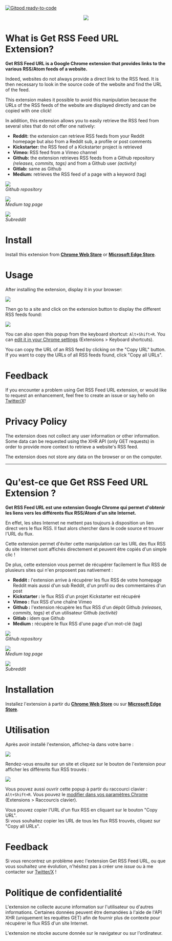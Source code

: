 [![Gitpod ready-to-code](https://img.shields.io/badge/Gitpod-ready--to--code-blue?logo=gitpod)](https://gitpod.io/#https://github.com/shevabam/get-rss-feed-url-extension)

<p align="center">
<a href="https://chrome.google.com/webstore/detail/get-rss-feed-url/kfghpdldaipanmkhfpdcjglncmilendn?hl=fr"><img src="docs/get-rss-feed-url-extension_1.png"/></a>
</p>


# What is Get RSS Feed URL Extension?


**Get RSS Feed URL is a Google Chrome extension that provides links to the various RSS/Atom feeds of a website.**

Indeed, websites do not always provide a direct link to the RSS feed. It is then necessary to look in the source code of the website and find the URL of the feed.

This extension makes it possible to avoid this manipulation because the URLs of the RSS feeds of the website are displayed directly and can be copied with one click!

In addition, this extension allows you to easily retrieve the RSS feed from several sites that do not offer one natively:

* **Reddit:** the extension can retrieve RSS feeds from your Reddit homepage but also from a Reddit sub, a profile or post comments
* **Kickstarter:** the RSS feed of a Kickstarter project is retrieved
* **Vimeo:** RSS feed from a Vimeo channel
* **Github:** the extension retrieves RSS feeds from a Github repository *(releases, commits, tags)* and from a Github user *(activity)*
* **Gitlab:** same as Github
* **Medium:** retrieves the RSS feed of a page with a keyword (tag)

![](docs/get-rss-feed-url-extension_github-repo.png)  
*Github repository*

![](docs/get-rss-feed-url-extension_medium-tag.png)  
*Medium tag page*

![](docs/get-rss-feed-url-extension_reddit-sub.png)  
*Subreddit*


# Install

Install this extension from [**Chrome Web Store**](https://chrome.google.com/webstore/detail/get-rss-feed-url/kfghpdldaipanmkhfpdcjglncmilendn) or [**Microsoft Edge Store**](https://microsoftedge.microsoft.com/addons/detail/get-rss-feed-url/pgbelohmepchkohpdldadopkblkgbjom).


# Usage

After installing the extension, display it in your browser:

![](docs/get-rss-feed-url-extension_2.png)

Then go to a site and click on the extension button to display the different RSS feeds found:

![](docs/get-rss-feed-url-extension_3.png)

You can also open this popup from the keyboard shortcut: `Alt+Shift+R`. You can [edit it in your Chrome settings](chrome://extensions/shortcuts) (Extensions > Keyboard shortcuts).

You can copy the URL of an RSS feed by clicking on the "Copy URL" button.
If you want to copy the URLs of all RSS feeds found, click "Copy all URLs".


# Feedback

If you encounter a problem using Get RSS Feed URL extension, or would like to request an enhancement, feel free to create an issue or say hello on [Twitter/X](https://twitter.com/shevabam)!


# Privacy Policy

The extension does not collect any user information or other information. Some data can be requested using the XHR API (only GET requests) in order to provide more context to retrieve a website's RSS feed.

The extension does not store any data on the browser or on the computer.



---



# Qu'est-ce que Get RSS Feed URL Extension ?


**Get RSS Feed URL est une extension Google Chrome qui permet d'obtenir les liens vers les différents flux RSS/Atom d'un site Internet.**

En effet, les sites Internet ne mettent pas toujours à disposition un lien direct vers le flux RSS. Il faut alors chercher dans le code source et trouver l'URL du flux.

Cette extension permet d'éviter cette manipulation car les URL des flux RSS du site Internet sont affichés directement et peuvent être copiés d'un simple clic !

De plus, cette extension vous permet de récupérer facilement le flux RSS de plusieurs sites qui n'en proposent pas nativement :

* **Reddit :** l'extension arrive à récupérer les flux RSS de votre homepage Reddit mais aussi d'un sub Reddit, d'un profil ou des commentaires d'un post
* **Kickstarter :** le flux RSS d'un projet Kickstarter est récupéré
* **Vimeo :** flux RSS d'une chaîne Vimeo
* **Github :** l'extension récupère les flux RSS d'un dépôt Github *(releases, commits, tags)* et d'un utilisateur Github *(activité)*
* **Gitlab :** idem que Github
* **Medium :** récupère le flux RSS d'une page d'un mot-clé (tag)

![](docs/get-rss-feed-url-extension_github-repo.png)  
*Github repository*

![](docs/get-rss-feed-url-extension_medium-tag.png)  
*Medium tag page*

![](docs/get-rss-feed-url-extension_reddit-sub.png)  
*Subreddit*


# Installation

Installez l'extension à partir du [**Chrome Web Store**](https://chrome.google.com/webstore/detail/get-rss-feed-url/kfghpdldaipanmkhfpdcjglncmilendn?hl=fr) ou sur [**Microsoft Edge Store**](https://microsoftedge.microsoft.com/addons/detail/get-rss-feed-url/pgbelohmepchkohpdldadopkblkgbjom).


# Utilisation

Après avoir installé l'extension, affichez-la dans votre barre :

![](docs/get-rss-feed-url-extension_2.png)

Rendez-vous ensuite sur un site et cliquez sur le bouton de l'extension pour afficher les différents flux RSS trouvés :

![](docs/get-rss-feed-url-extension_3.png)

Vous pouvez aussi ouvrir cette popup à partir du raccourci clavier : `Alt+Shift+R`. Vous pouvez le [modifier dans vos paramètres Chrome](chrome://extensions/shortcuts) (Extensions > Raccourcis clavier).

Vous pouvez copier l'URL d'un flux RSS en cliquant sur le bouton "Copy URL".  
Si vous souhaitez copier les URL de tous les flux RSS trouvés, cliquez sur "Copy all URLs".


# Feedback

Si vous rencontrez un problème avec l'extension Get RSS Feed URL, ou que vous souhaitez une évolution, n'hésitez pas à créer une *issue* ou à me contacter sur [Twitter/X](https://twitter.com/shevabam) !


# Politique de confidentialité

L'extension ne collecte aucune information sur l'utilisateur ou d'autres informations. Certaines données peuvent être demandées à l'aide de l'API XHR (uniquement les requêtes GET) afin de fournir plus de contexte pour récupérer le flux RSS d'un site Internet.

L'extension ne stocke aucune donnée sur le navigateur ou sur l'ordinateur. 

